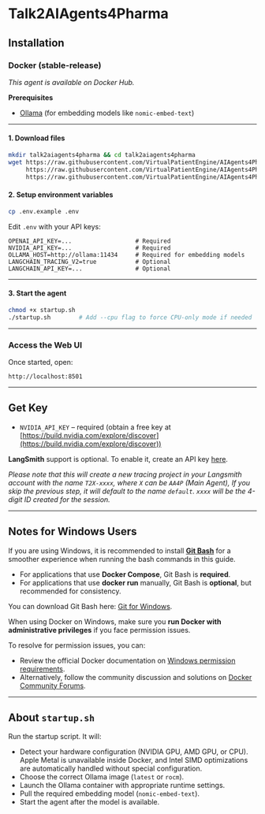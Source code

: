 # Talk2AIAgents4Pharma

## Installation

### Docker (stable-release)

_This agent is available on Docker Hub._

**Prerequisites**

- [Ollama](https://ollama.com/) (for embedding models like `nomic-embed-text`)

---

#### 1. Download files

```sh
mkdir talk2aiagents4pharma && cd talk2aiagents4pharma
wget https://raw.githubusercontent.com/VirtualPatientEngine/AIAgents4Pharma/main/aiagents4pharma/talk2aiagents4pharma/docker-compose.yml \
     https://raw.githubusercontent.com/VirtualPatientEngine/AIAgents4Pharma/main/aiagents4pharma/talk2aiagents4pharma/.env.example \
     https://raw.githubusercontent.com/VirtualPatientEngine/AIAgents4Pharma/main/aiagents4pharma/talk2aiagents4pharma/startup.sh
```

#### 2. Setup environment variables

```sh
cp .env.example .env
```

Edit `.env` with your API keys:

```env
OPENAI_API_KEY=...                  # Required
NVIDIA_API_KEY=...                  # Required
OLLAMA_HOST=http://ollama:11434     # Required for embedding models
LANGCHAIN_TRACING_V2=true           # Optional
LANGCHAIN_API_KEY=...               # Optional
```

---

#### 3. Start the agent

```sh
chmod +x startup.sh
./startup.sh        # Add --cpu flag to force CPU-only mode if needed
```

---

### Access the Web UI

Once started, open:

```
http://localhost:8501
```

---

## Get Key

- `NVIDIA_API_KEY` – required (obtain a free key at [https://build.nvidia.com/explore/discover](https://build.nvidia.com/explore/discover))

**LangSmith** support is optional. To enable it, create an API key [here](https://docs.smith.langchain.com/administration/how_to_guides/organization_management/create_account_api_key).

_Please note that this will create a new tracing project in your Langsmith
account with the name `T2X-xxxx`, where `X` can be `AA4P` (Main Agent),
If you skip the previous step, it will default to the name `default`.
`xxxx` will be the 4-digit ID created for the session._

---

## Notes for Windows Users

If you are using Windows, it is recommended to install [**Git Bash**](https://git-scm.com/downloads) for a smoother experience when running the bash commands in this guide.

- For applications that use **Docker Compose**, Git Bash is **required**.
- For applications that use **docker run** manually, Git Bash is **optional**, but recommended for consistency.

You can download Git Bash here: [Git for Windows](https://git-scm.com/downloads).

When using Docker on Windows, make sure you **run Docker with administrative privileges** if you face permission issues.

To resolve for permission issues, you can:

- Review the official Docker documentation on [Windows permission requirements](https://docs.docker.com/desktop/setup/install/windows-permission-requirements/).
- Alternatively, follow the community discussion and solutions on [Docker Community Forums](https://forums.docker.com/t/error-when-trying-to-run-windows-containers-docker-client-must-be-run-with-elevated-privileges/136619).

---

## About `startup.sh`

Run the startup script. It will:

- Detect your hardware configuration (NVIDIA GPU, AMD GPU, or CPU). Apple Metal is unavailable inside Docker, and Intel SIMD optimizations are automatically handled without special configuration.
- Choose the correct Ollama image (`latest` or `rocm`).
- Launch the Ollama container with appropriate runtime settings.
- Pull the required embedding model (`nomic-embed-text`).
- Start the agent after the model is available.
